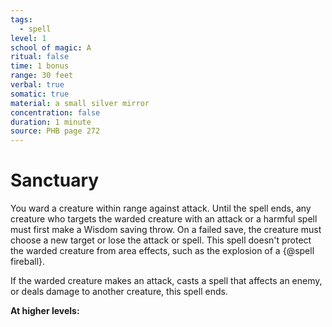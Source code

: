 ```yaml
---
tags:
  - spell
level: 1
school of magic: A
ritual: false
time: 1 bonus
range: 30 feet
verbal: true
somatic: true
material: a small silver mirror
concentration: false
duration: 1 minute
source: PHB page 272
---
```

# Sanctuary
You ward a creature within range against attack. Until the spell ends, any creature who targets the warded creature with an attack or a harmful spell must first make a Wisdom saving throw. On a failed save, the creature must choose a new target or lose the attack or spell. This spell doesn't protect the warded creature from area effects, such as the explosion of a {@spell fireball}.

If the warded creature makes an attack, casts a spell that affects an enemy, or deals damage to another creature, this spell ends.

**At higher levels:** 